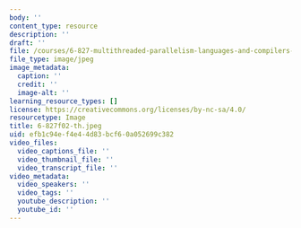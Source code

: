 ```yaml
---
body: ''
content_type: resource
description: ''
draft: ''
file: /courses/6-827-multithreaded-parallelism-languages-and-compilers-fall-2002/6-827f02-th.jpeg
file_type: image/jpeg
image_metadata:
  caption: ''
  credit: ''
  image-alt: ''
learning_resource_types: []
license: https://creativecommons.org/licenses/by-nc-sa/4.0/
resourcetype: Image
title: 6-827f02-th.jpeg
uid: efb1c94e-f4e4-4d83-bcf6-0a052699c382
video_files:
  video_captions_file: ''
  video_thumbnail_file: ''
  video_transcript_file: ''
video_metadata:
  video_speakers: ''
  video_tags: ''
  youtube_description: ''
  youtube_id: ''
---
```

